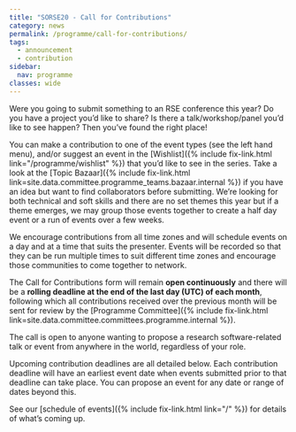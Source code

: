 ```yaml
---
title: "SORSE20 - Call for Contributions"
category: news
permalink: /programme/call-for-contributions/
tags:
  - announcement
  - contribution
sidebar:
  nav: programme
classes: wide
---
```

Were you going to submit something to an RSE conference this year? Do you have a project you’d like to share? Is there a talk/workshop/panel you’d like to see happen? Then you’ve found the right place!

You can make a contribution to one of the event types (see the left hand menu), and/or suggest an event in the [Wishlist]({% include fix-link.html link="/programme/wishlist" %}) that you’d like to see in the series. Take a look at the [Topic Bazaar]({% include fix-link.html link=site.data.committee.programme_teams.bazaar.internal %}) if you have an idea but want to find collaborators before submitting. We’re looking for both technical and soft skills and there are no set themes this year but if a theme emerges, we may group those events together to create a half day event or a run of events over a few weeks.

We encourage contributions from all time zones and will schedule events on a day and at a time that suits the presenter. Events will be recorded so that they can be run multiple times to suit different time zones and encourage those communities to come together to network.

The Call for Contributions form will remain **open continuously** and there will be a **rolling deadline at the end of the last day (UTC) of each month**, following which all contributions received over the previous month will be sent for review by the [Programme Committee]({% include fix-link.html link=site.data.committee.committees.programme.internal %}).

The call is open to anyone wanting to propose a research software-related talk or event from anywhere in the world, regardless of your role.

Upcoming contribution deadlines are all detailed below. Each contribution deadline will have an earliest event date when events submitted prior to that deadline can take place. You can propose an event for any date or range of dates beyond this.

See our [schedule of events]({% include fix-link.html link="/" %}) for details of what’s coming up.
